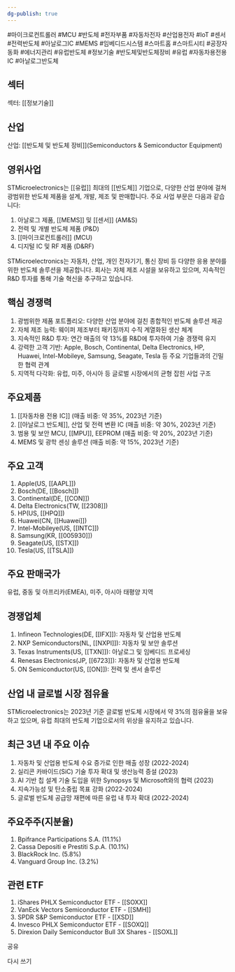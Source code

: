 ```yaml
---
dg-publish: true
---
```

#마이크로컨트롤러 #MCU #반도체 #전자부품 #자동차전자 #산업용전자 #IoT #센서 #전력반도체 #아날로그IC #MEMS #임베디드시스템 #스마트홈 #스마트시티 #공장자동화 #에너지관리 #유럽반도체 #정보기술 #반도체및반도체장비 #유럽 #자동차용전용IC #아날로그반도체

## 섹터

섹터: [[정보기술]]

## 산업

산업: [[반도체 및 반도체 장비]](Semiconductors & Semiconductor Equipment)

## 영위사업

STMicroelectronics는 [[유럽]] 최대의 [[반도체]] 기업으로, 다양한 산업 분야에 걸쳐 광범위한 반도체 제품을 설계, 개발, 제조 및 판매합니다. 주요 사업 부문은 다음과 같습니다:

1. 아날로그 제품, [[MEMS]] 및 [[센서]] (AM&S)
2. 전력 및 개별 반도체 제품 (P&D)
3. [[마이크로컨트롤러]] (MCU)
4. 디지털 IC 및 RF 제품 (D&RF)

STMicroelectronics는 자동차, 산업, 개인 전자기기, 통신 장비 등 다양한 응용 분야를 위한 반도체 솔루션을 제공합니다. 회사는 자체 제조 시설을 보유하고 있으며, 지속적인 R&D 투자를 통해 기술 혁신을 추구하고 있습니다.

## 핵심 경쟁력

1. 광범위한 제품 포트폴리오: 다양한 산업 분야에 걸친 종합적인 반도체 솔루션 제공
2. 자체 제조 능력: 웨이퍼 제조부터 패키징까지 수직 계열화된 생산 체계
3. 지속적인 R&D 투자: 연간 매출의 약 13%를 R&D에 투자하여 기술 경쟁력 유지
4. 강력한 고객 기반: Apple, Bosch, Continental, Delta Electronics, HP, Huawei, Intel-Mobileye, Samsung, Seagate, Tesla 등 주요 기업들과의 긴밀한 협력 관계
5. 지역적 다각화: 유럽, 미주, 아시아 등 글로벌 시장에서의 균형 잡힌 사업 구조

## 주요제품

1. [[자동차용 전용 IC]] (매출 비중: 약 35%, 2023년 기준)
2. [[아날로그 반도체]], 산업 및 전력 변환 IC (매출 비중: 약 30%, 2023년 기준)
3. 범용 및 보안 MCU, [[MPU]], EEPROM (매출 비중: 약 20%, 2023년 기준)
4. MEMS 및 광학 센싱 솔루션 (매출 비중: 약 15%, 2023년 기준)

## 주요 고객

1. Apple(US, [[AAPL]])
2. Bosch(DE, [[Bosch]])
3. Continental(DE, [[CON]])
4. Delta Electronics(TW, [[2308]])
5. HP(US, [[HPQ]])
6. Huawei(CN, [[Huawei]])
7. Intel-Mobileye(US, [[INTC]])
8. Samsung(KR, [[005930]])
9. Seagate(US, [[STX]])
10. Tesla(US, [[TSLA]])

## 주요 판매국가

유럽, 중동 및 아프리카(EMEA), 미주, 아시아 태평양 지역

## 경쟁업체

1. Infineon Technologies(DE, [[IFX]]): 자동차 및 산업용 반도체
2. NXP Semiconductors(NL, [[NXPI]]): 자동차 및 보안 솔루션
3. Texas Instruments(US, [[TXN]]): 아날로그 및 임베디드 프로세싱
4. Renesas Electronics(JP, [[6723]]): 자동차 및 산업용 반도체
5. ON Semiconductor(US, [[ON]]): 전력 및 센서 솔루션

## 산업 내 글로벌 시장 점유율

STMicroelectronics는 2023년 기준 글로벌 반도체 시장에서 약 3%의 점유율을 보유하고 있으며, 유럽 최대의 반도체 기업으로서의 위상을 유지하고 있습니다.

## 최근 3년 내 주요 이슈

1. 자동차 및 산업용 반도체 수요 증가로 인한 매출 성장 (2022-2024)
2. 실리콘 카바이드(SiC) 기술 투자 확대 및 생산능력 증설 (2023)
3. AI 기반 칩 설계 기술 도입을 위한 Synopsys 및 Microsoft와의 협력 (2023)
4. 지속가능성 및 탄소중립 목표 강화 (2022-2024)
5. 글로벌 반도체 공급망 재편에 따른 유럽 내 투자 확대 (2022-2024)

## 주요주주(지분율)

1. Bpifrance Participations S.A. (11.1%)
2. Cassa Depositi e Prestiti S.p.A. (10.1%)
3. BlackRock Inc. (5.8%)
4. Vanguard Group Inc. (3.2%)

## 관련 ETF

1. iShares PHLX Semiconductor ETF - [[SOXX]]
2. VanEck Vectors Semiconductor ETF - [[SMH]]
3. SPDR S&P Semiconductor ETF - [[XSD]]
4. Invesco PHLX Semiconductor ETF - [[SOXQ]]
5. Direxion Daily Semiconductor Bull 3X Shares - [[SOXL]]

공유

다시 쓰기